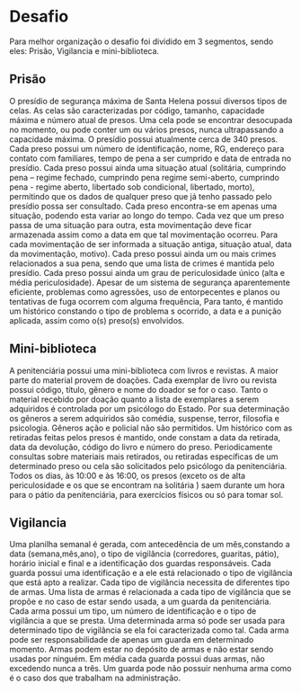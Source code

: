 # Desafio

Para melhor organização o desafio foi dividido em 3 segmentos, sendo eles: Prisão, Vigilancia e mini-biblioteca.

## Prisão

O presídio de segurança máxima de Santa Helena possui diversos tipos de celas.
As celas são caracterizadas por código, tamanho, capacidade máxima e número
atual de presos. Uma cela pode se encontrar desocupada no momento, ou pode
conter um ou vários presos, nunca ultrapassando a capacidade máxima.
O presídio possui atualmente cerca de 340 presos. Cada preso possui um número
de identificação, nome, RG, endereço para contato com familiares, tempo de pena
a ser cumprido e data de entrada no presídio. Cada preso possui ainda uma
situação atual (solitária, cumprindo pena – regime fechado, cumprindo pena
regime semi-aberto, cumprindo pena - regime aberto, libertado sob condicional,
libertado, morto), permitindo que os dados de qualquer preso que já tenho
passado pelo presídio possa ser consultado. Cada preso encontra-se em apenas
uma situação, podendo esta variar ao longo do tempo. Cada vez que um preso
passa de uma situação para outra, esta movimentação deve ficar armazenada
assim como a data em que tal movimentação ocorreu. Para cada movimentação
de ser informada a situação antiga, situação atual, data da movimentação,
motivo). Cada preso possui ainda um ou mais crimes relacionados a sua pena,
sendo que uma lista de crimes é mantida pelo presídio. Cada preso possui ainda
um grau de periculosidade único (alta e média periculosidade).
Apesar de um sistema de segurança aparentemente eficiente, problemas como
agressões, uso de entorpecentes e planos ou tentativas de fuga ocorrem com
alguma frequência, Para tanto, é mantido um histórico constando o tipo de
problema s ocorrido, a data e a punição aplicada, assim como o(s) preso(s)
envolvidos.

## Mini-biblioteca

A penitenciária possui uma mini-biblioteca com livros e revistas. A maior parte do
material provem de doações. Cada exemplar de livro ou revista possui código,
título, gênero e nome do doador se for o caso. Tanto o material recebido por
doação quanto a lista de exemplares a serem adquiridos é controlada por um
psicólogo do Estado. Por sua determinação os gêneros a serem adquiridos são
comédia, suspense, terror, filosofia e psicologia. Gêneros ação e policial não são
permitidos. Um histórico com as retiradas feitas pelos presos é mantido, onde
constam a data da retirada, data da devolução, código do livro e número do preso.
Periodicamente consultas sobre materiais mais retirados, ou retiradas específicas
de um determinado preso ou cela são solicitados pelo psicólogo da penitenciária.
Todos os dias, às 10:00 e às 16:00, os presos (exceto os de alta periculosidade e
os que se encontram na ́solitária ́) saem durante um hora para o pátio da
penitenciária, para exercícios físicos ou só para tomar sol.

## Vigilancia

Uma planilha semanal é gerada, com antecedência de um mês,constando a data
(semana,mês,ano), o tipo de vigilância (corredores, guaritas, pátio), horário inicial
e final e a identificação dos guardas responsáveis. Cada guarda possui uma
identificação e a ele está relacionado o tipo de vigilância que está apto a realizar.
Cada tipo de vigilância necessita de diferentes tipo de armas. Uma lista de armas
é relacionada a cada tipo de vigilância que se propõe e no caso de estar sendo
usada, a um guarda da penitenciária. Cada arma possui um tipo, um número de
identificação e o tipo de vigilância a que se presta. Uma determinada arma só
pode ser usada para determinado tipo de vigilância se ela foi caracterizada como
tal. Cada arma pode ser responsabilidade de apenas um guarda em determinado
momento. Armas podem estar no depósito de armas e não estar sendo usadas por
ninguém. Em média cada guarda possui duas armas, não excedendo nunca a três.
Um guarda pode não possuir nenhuma arma como é o caso dos que trabalham na
administração.